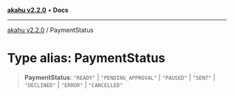 [**akahu v2.2.0**](../README.md) • **Docs**

***

[akahu v2.2.0](../README.md) / PaymentStatus

# Type alias: PaymentStatus

> **PaymentStatus**: `"READY"` \| `"PENDING_APPROVAL"` \| `"PAUSED"` \| `"SENT"` \| `"DECLINED"` \| `"ERROR"` \| `"CANCELLED"`
